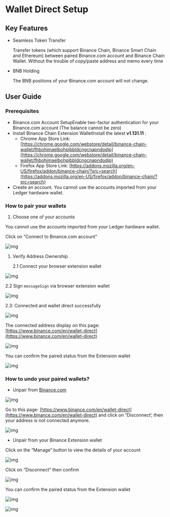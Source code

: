 # Wallet Direct Setup

## Key Features

* Seamless Token Transfer

  Transfer tokens \(which support Binance Chain, Binance Smart Chain and Ethereum\) between paired Binance.com account and Binance Chain Wallet. Without the trouble of copy/paste address and memo every time

* BNB Holding

  The BNB  positions of your Binance.com account will not change.

## User Guide

### Prerequisites

* Binance.com Account SetupEnable two-factor authentication for your Binance.com account \(The balance cannot be zero\)
* Install Binance Chain Extension WalletInstall the latest **v1.131.11** :
  * Chrome App Store Link: [https://chrome.google.com/webstore/detail/binance-chain-wallet/fhbohimaelbohpjbbldcngcnapndodjp](https://chrome.google.com/webstore/detail/binance-chain-wallet/fhbohimaelbohpjbbldcngcnapndodjp)
  * Firefox App Store Link: [https://addons.mozilla.org/en-US/firefox/addon/binance-chain/?src=search](https://addons.mozilla.org/en-US/firefox/addon/binance-chain/?src=search)
* Create an account. You cannot use the accounts imported from your Ledger hardware wallet.

### How to pair your wallets

1. Choose one of your accounts 

You cannot use the accounts imported from your Ledger hardware wallet.

Click on “Connect to Binance.com account”

![img](https://lh3.googleusercontent.com/xWq_Rs201yfKQ1rUES8BRyQWevCok8l38xaLXUafqsIbcD_uFFlXG2s-6ypX1bIa-4N1_oZRrEUcKQP2RfzlUVTGz4ILuXcpbgXcjCYKYNVDu3UqApAgEOqd_O_oa1jrZqm1yFj6)

1. Verify Address Ownership

   2.1 Connect your browser extension wallet

![img](https://lh4.googleusercontent.com/YsG4A4Bwv5TJ4GlGp1RnKYuKKtqmwWVwGLMY-PsnfULj7enrqaEfqecUooHPI_-3-N_yVMfcrq-M9Vua71KWEZ9Y18Nbkr_RN8h98JaaZ0AZDjUbAGMv8XevdWFjrVf6u70rCdW4)

2.2 Sign `messageSign` via browser extension wallet

![img](https://lh5.googleusercontent.com/jg9aisylcV0X63iwRvvX1vqpzZcSQjK5Dn-AwBvnMRtsvfQsY2NjUdQnUZ8WEBIsijuKIgPsPq4TyWk5rEQBTqdwWJRrG7476aUXYKUOq7F3UfDZ8Iqg9v9lXBRGiv39cCLzyGoi)

2.3: Connected and wallet direct successfully

![img](https://lh6.googleusercontent.com/Pei1_aEhE5tnT27s0wULsdH-CV2cgKBoR7KZyoquoEbWNfxE_AykTcIihDgwHIa5mUVhsEuMgQdjM02oUqoxH96Y5g_gEJp7pbfnQ0gj3Fom2Ad6s6pMyCj4FTnnjsxePPSfJRVa)

The connected address display on this page: [https://www.binance.com/en/wallet-direct](https://www.binance.com/en/wallet-direct)

![img](https://lh4.googleusercontent.com/78UWTlOflzaiSipnOEoc0wKzl1x_4-si4QG-v4XWl3rf1-tFcV5Ug35PcwVS3Rgorabnee5KtZuOwTZKn0k-UBduTqQJEDJK2A-BSMxmNyDobvqvNOktLj5xB9tpg3d-1zd5UrBd)

You can confirm the paired status from the Extension wallet

![img](https://lh3.googleusercontent.com/FNKXPv4IdCglDjUp8V_Ai-hbz5giUC5ryg05L1dHCBy-X4tQJzVxPXS_fDo2woH9wuPcoiNuenAeG_oX0AfguELXHD-OGZUKR25_x_M_KZaBpE1-UXt5n3Xtwf-UvPqIKxSawFdc)

### How to undo your paired wallets?

* Unpair from [Binance.com](https://www.binance.com/en/wallet-direct)

![img](https://lh4.googleusercontent.com/78UWTlOflzaiSipnOEoc0wKzl1x_4-si4QG-v4XWl3rf1-tFcV5Ug35PcwVS3Rgorabnee5KtZuOwTZKn0k-UBduTqQJEDJK2A-BSMxmNyDobvqvNOktLj5xB9tpg3d-1zd5UrBd)

Go to this page: [https://www.binance.com/en/wallet-direct](https://www.binance.com/en/wallet-direct) and click on “Disconnect‘, then your address is not connected anymore.

![img](https://lh5.googleusercontent.com/bZGc8FAkgO_Q3k1S_XLpPLEJFP4ypIj4dGKj3WtkBNrAUatx7igSzkTIn-XJtOzD34DF3YHzQ1L2Pj54nVpSDu53DU7DuJvruPPaQV2LO-fNs19vSrJB-lTN9ooo4SC9TWnKCv8N)

* Unpair from your Binance Extension wallet 

Click on the “Manage” button to view the details of your account

![img](https://lh5.googleusercontent.com/sU3RmN-wo6gCR3R9Jn9fyMLay06DhbNiv_UHbkoBcSqaOTsJh4mZl00Hm8ARnNOXJnv7He2Is9rgSuuHhbpjPS-QAk5G-S7n_S-n5AcBrUqIsPI3vz3sd1hqf932zWhO5j5CUtdo)

Click on “Disconnect” then confirm

![img](https://lh4.googleusercontent.com/olFs-muEq8tpF7NYnJU-VnGYCQZJKTHMkZBaEDJVq_UmgjH7y22AtbwWhGbHu9biRHtKQrxOvteDcM29Q5QzQB2WMVXXZdYK2cDF7Zvc6bKl8ntKcKeq5pzJ9p10uz9iZ25QOywY)

You can confirm the paired status from the Extension wallet

![img](https://lh6.googleusercontent.com/_oTorh_azMIZ4UA0GM3ABna2gd68H8qVwF_d059z8Sb8eIKEqIZYtOyFxREwFg7acS6dFdFsty8mtOo3Ct6B4Ixe5AY9pD1Q_KnPMvTTUx63di3EhSFD-2CrSzHz53lxyCg771b1)



![img](https://lh6.googleusercontent.com/hy1rG61OS64mT9jjlHPjY2iiEq-qb5B5gn3BDF-033_zJhV8ITZzT0GLvU7DX0IP4HGiU5ANQbWkyui-u6XEnQTlHN4lQM3x9iAofvcbHSy_uzdcT1JGKsLt6iLotgUVr-beyZM5)

